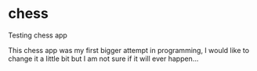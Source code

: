 # chess
Testing chess app

This chess app was my first bigger attempt in programming, I would like to change it a little bit 
but I am not sure if it will ever happen...

